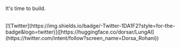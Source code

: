 It's time to build.

<br>
[![Twitter](https://img.shields.io/badge/-Twitter-1DA1F2?style=for-the-badge&logo=twitter)]([https://huggingface.co/dorsar/LungAI](https://twitter.com/intent/follow?screen_name=Dorsa_Rohani))
